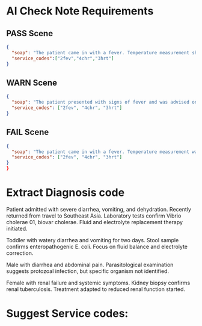 # AI Check Note Requirements

## PASS Scene
```json
{
  "soap": "The patient came in with a fever. Temperature measurement showed 38.5°C. Advice was given regarding rest, fluid intake, and pain-relieving medications. Further follow-up of chronic disease included a medical evaluation, a treatment plan with medication adjustments, and lifestyle advice. For heart surgery, a full preoperative consultation was conducted, including risk assessment, ECG, blood tests, and patient information about the procedure.",
  "service_codes":["2fev","4chr","3hrt"]
}

````

## WARN Scene

```json
{
  "soap": "The patient presented with signs of fever and was advised on hydration and the use of pain relievers. A general assessment was done. Although the fever was discussed, no exact temperature value was recorded. Follow-up for chronic disease included a medical evaluation and treatment plan. Preoperative assessment for heart surgery was conducted with risk evaluation, ECG, and blood tests.",
  "service_codes": ["2fev", "4chr", "3hrt"]
}

```

## FAIL Scene

```json
{
  "soap": "The patient came in with a fever. Temperature measurement was performed, and advice was given regarding hydration and the use of pain relievers. Regarding chronic disease, a follow-up was conducted where a medical evaluation was done, but the treatment plan was missing. For heart surgery, surgery and preoperative consultation were mentioned, but there was no risk assessment or details about tests such as ECG or blood samples.",
  "service_codes": ["2fev", "4chr", "3hrt"]
}
}
```

# Extract Diagnosis code

Patient admitted with severe diarrhea, vomiting, and dehydration. Recently returned from travel to Southeast Asia. Laboratory tests confirm Vibrio cholerae 01, biovar cholerae. Fluid and electrolyte replacement therapy initiated.

Toddler with watery diarrhea and vomiting for two days. Stool sample confirms enteropathogenic E. coli. Focus on fluid balance and electrolyte correction.

Male with diarrhea and abdominal pain. Parasitological examination suggests protozoal infection, but specific organism not identified.

Female with renal failure and systemic symptoms. Kidney biopsy confirms renal tuberculosis. Treatment adapted to reduced renal function started.

# Suggest Service codes:
